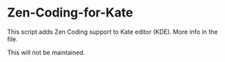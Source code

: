 Zen-Coding-for-Kate
===================

This script adds Zen Coding support to Kate editor (KDE). More info in the file.  

This will not be maintained. 